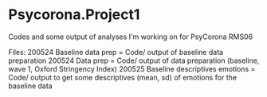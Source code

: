 # Psycorona.Project1
Codes and some output of analyses I'm working on for PsyCorona RMS06   

Files:
200524 Baseline data prep = Code/ output of baseline data preparation 
200524 Data prep = Code/ output of data preparation (baseline, wave 1, Oxford Stringency Index)
200525 Baseline descriptives emotions = Code/ output to get some descriptives (mean, sd) of emotions for the baseline data
